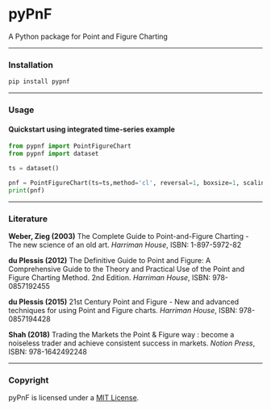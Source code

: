 # pyPnF

A Python package for Point and Figure Charting


<hr>

### Installation
```python
pip install pypnf
```

<hr>

### Usage

#### Quickstart using integrated time-series example


```python
from pypnf import PointFigureChart
from pypnf import dataset

ts = dataset()

pnf = PointFigureChart(ts=ts,method='cl', reversal=1, boxsize=1, scaling='abs')
print(pnf)
```



<hr>

<h3>Literature</h3>

**Weber, Zieg (2003)** The Complete Guide to Point-and-Figure Charting - The new science of an old art. <i>Harriman House</i>, ISBN: 1-897-5972-82<br>

**du Plessis (2012)** The Definitive Guide to Point and Figure: A Comprehensive Guide to the Theory and Practical Use of the Point and Figure Charting Method. 2nd Edition. <i>Harriman House</i>, ISBN: 978-0857192455<br> 

**du Plessis (2015)** 21st Century Point and Figure - New and advanced techniques for using Point and Figure charts. <i>Harriman House</i>, ISBN: 978-0857194428<br>

**Shah (2018)** Trading the Markets the Point & Figure way : become a noiseless trader and achieve consistent success in markets. <i>Notion Press</i>, ISBN:  978-1642492248<br> 

<hr>

<h3>Copyright</h3>
pyPnF is licensed under a <a href="https://choosealicense.com/licenses/mit/">MIT License</a>.

